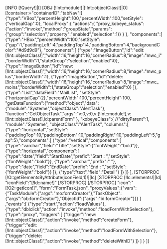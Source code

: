 [INFO [!Query!]|I]
[OBJ [!Int::module!]|[!Int::objectClass!]|O]
[!container:="containerID":"tabNav"!]
{"type":"VBox","percentHeight":100,"percentWidth":100,"setStyle":{"verticalGap":0},
"localProxy":{
	"actions":{
		"proxy_kobeye_status":{"action":"invoke","method":"groupState","params":{"group":"selection","property":"enabled","selection":1}}
	}
},
"components":[
{"type":"HBox","percentWidth":100,"setStyle":{"gap":1,"paddingLeft":4,"paddingTop":4,"paddingBottom":4,"backgroundColor":"#d9d9d9"},
"components":[
	{"type":"ImageButton","id":"edit:[!Int::objectClass!]","width":16,"height":16,"cornerRadius":8,"image":"mwc_i","borderWidth":1,"stateGroup":"selection","enabled":0},
	{"type":"ImageButton","id":"new:[!Int::objectClass!]","width":16,"height":16,"cornerRadius":8,"image":"mwc_plus","borderWidth":1},
	{"type":"ImageButton","id":"delete:[!Int::objectClass!]","width":16,"height":16,"cornerRadius":8,"image":"mwc_moins","borderWidth":1,"stateGroup":"selection","enabled":0}
]},
{"type":"List","dataField":"MailList",
	"setStyle":{"horizontalGap":2},"percentWidth":100,"percentHeight":100,
	"getDataFunction":{"method":"object","data":{"module":"Systeme","objectClass":"AlertTask"},
		"function":"GetObjectTask","args":"v:0,v:0,v:[!Int::module!],v:[!Int::objectClass!],id:parentForm"
	},
	"kobeyeClass":{
		//"dirtyParent":1,
		"module":"Systeme",
		"objectClass":"AlertTask",
		"columns":[
			{"type":"horizontal","setStyle":{"paddingTop":10,"paddingBottom":10,"paddingRight":10,"paddingLeft":5,"gap":5},"components":[
				{"type":"vertical","components":[
					{"type":"varchar","field":"Title","setStyle":{"fontWeight":"bold"}},
					{"type":"horizontal","components":[
						{"type":"date","field":"StartDate","prefix":"Start : ","setStyle":{"fontWeight":"bold"}},
						{"type":"varchar","prefix":"       "},
						{"type":"date","field":"EndDate","prefix":"End : ","setStyle":{"fontWeight":"bold"}}
					]},
					{"type":"text","field":"Detail"}
				]}
			]}
		],
		[STORPROC [!O::getElementsByAttribute(iconField,1)!]|Ic]
			[STORPROC [!Ic::elements!]|Id]
				"iconField":"[!Id::name!]"
			[/STORPROC]
		[/STORPROC]
		"icon":"[!O2::getIcon!]",
		"form":"FormTask.json",
		"proxyValues":{"vars":{"TaskModule":{"args":"mo:formCreator"},"TaskObject":{"args":"ob:formCreator"},"ObjectId":{"args":"id:formCreator"}}}
	}
	,"events":[
		{"type":"start","action":"loadValues"},
		{"type":"dblclick","action":"invoke","method":"loadFormWithSelection"},
		{"type":"proxy", "triggers":[
			{"trigger":"new:[!Int::objectClass!]","action":"invoke","method":"createForm"},
			{"trigger":"edit:[!Int::objectClass!]","action":"invoke","method":"loadFormWithSelection"},
			{"trigger":"delete:[!Int::objectClass!]","action":"invoke","method":"deleteWithID"}
		]}
	]
}
]}
